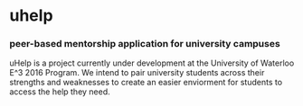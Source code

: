 # uhelp
### peer-based mentorship application for university campuses

uHelp is a project currently under development at the University of Waterloo E^3 2016 Program. We intend to pair university students across their strengths and weaknesses to create an easier enviorment for students to access the help they need.
